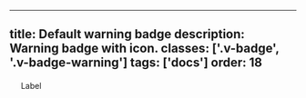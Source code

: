 <!--
 *              Copyright (c) 2025 Visa, Inc.
 *
 * Licensed under the Apache License, Version 2.0 (the "License");
 * you may not use this file except in compliance with the License.
 * You may obtain a copy of the License at
 *
 *         http://www.apache.org/licenses/LICENSE-2.0
 *
 * Unless required by applicable law or agreed to in writing, software
 * distributed under the License is distributed on an "AS IS" BASIS,
 * WITHOUT WARRANTIES OR CONDITIONS OF ANY KIND, either express or implied.
 * See the License for the specific language governing permissions and
 * limitations under the License.
 *
 -->
---
title: Default warning badge
description: Warning badge with icon.
classes: ['.v-badge', '.v-badge-warning']
tags: ['docs']
order: 18
---

<div class="v-badge v-badge-warning">
  <svg class="v-icon v-icon-tiny" height="16" viewbox="0 0 16 16" width="16">
    <use href="#visa-warning-tiny">
    </use>
  </svg>
  <span>
    Label
  </span>
</div>
